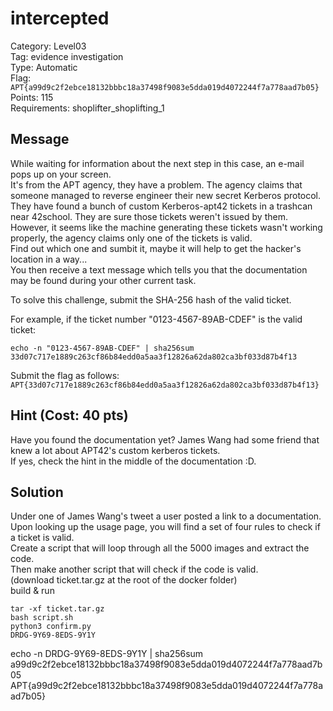 # intercepted

Category: Level03  
Tag: evidence investigation  
Type: Automatic  
Flag: `APT{a99d9c2f2ebce18132bbbc18a37498f9083e5dda019d4072244f7a778aad7b05}`  
Points: 115  
Requirements: shoplifter_shoplifting_1 

## Message

While waiting for information about the next step in this case, an e-mail pops up on your screen.  
It's from the APT agency, they have a problem. The agency claims that someone managed to reverse engineer their new secret Kerberos protocol.  
They have found a bunch of custom Kerberos-apt42 tickets in a trashcan near 42school. They are sure those tickets weren't issued by them.  
However, it seems like the machine generating these tickets wasn't working properly, the agency claims only one of the tickets is valid.  
Find out which one and sumbit it, maybe it will help to get the hacker's location in a way...  
You then receive a text message which tells you that the documentation may be found during your other current task.  

To solve this challenge, submit the SHA-256 hash of the valid ticket.  

For example, if the ticket number "0123-4567-89AB-CDEF" is the valid ticket:
```
echo -n "0123-4567-89AB-CDEF" | sha256sum
33d07c717e1889c263cf86b84edd0a5aa3f12826a62da802ca3bf033d87b4f13
```

Submit the flag as follows:  
`APT{33d07c717e1889c263cf86b84edd0a5aa3f12826a62da802ca3bf033d87b4f13}`

## Hint (Cost: 40 pts)
Have you found the documentation yet? James Wang had some friend that knew a lot about APT42's custom kerberos tickets.  
If yes, check the hint in the middle of the documentation :D.  

## Solution
Under one of James Wang's tweet a user posted a link to a documentation.  
Upon looking up the usage page, you will find a set of four rules to check if a ticket is valid.  
Create a script that will loop through all the 5000 images and extract the code.  
Then make another script that will check if the code is valid.  
(download ticket.tar.gz at the root of the docker folder)  
build & run  
```
tar -xf ticket.tar.gz
bash script.sh
python3 confirm.py
DRDG-9Y69-8EDS-9Y1Y
```
echo -n DRDG-9Y69-8EDS-9Y1Y | sha256sum  
a99d9c2f2ebce18132bbbc18a37498f9083e5dda019d4072244f7a778aad7b05  
APT{a99d9c2f2ebce18132bbbc18a37498f9083e5dda019d4072244f7a778aad7b05}  
